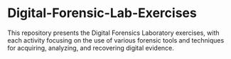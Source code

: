 # Digital-Forensic-Lab-Exercises
This repository presents the Digital Forensics Laboratory exercises, with each activity focusing on the use of various forensic tools and techniques for acquiring, analyzing, and recovering digital evidence.
